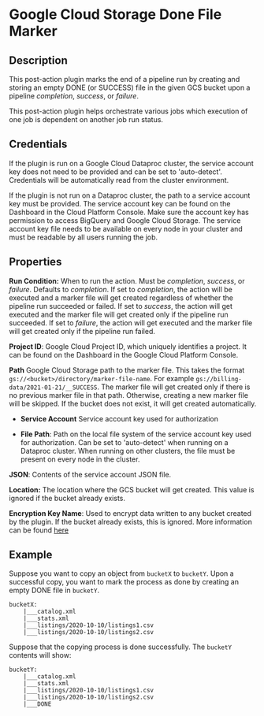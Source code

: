 # Google Cloud Storage Done File Marker

Description
-----------
This post-action plugin marks the end of a pipeline run by creating and storing an empty DONE (or SUCCESS) file in the 
given GCS bucket upon a pipeline *completion*, *success*, or *failure*.

This post-action plugin helps orchestrate various jobs which execution of one job is dependent on another job run 
status.

Credentials
-----------
If the plugin is run on a Google Cloud Dataproc cluster, the service account key does not need to be
provided and can be set to 'auto-detect'.
Credentials will be automatically read from the cluster environment.

If the plugin is not run on a Dataproc cluster, the path to a service account key must be provided.
The service account key can be found on the Dashboard in the Cloud Platform Console.
Make sure the account key has permission to access BigQuery and Google Cloud Storage.
The service account key file needs to be available on every node in your cluster and
must be readable by all users running the job.

Properties
----------
**Run Condition:** When to run the action. Must be *completion*, *success*, or *failure*. Defaults to *completion*.
If set to *completion*, the action will be executed and a marker file will get created regardless of whether the
 pipeline run succeeded or failed.
If set to *success*, the action will get executed and the marker file will get created only if the pipeline run
 succeeded.
If set to *failure*, the action will get executed and the marker file will get created only if the pipeline run
 failed.

**Project ID**: Google Cloud Project ID, which uniquely identifies a project.
It can be found on the Dashboard in the Google Cloud Platform Console.

**Path** Google Cloud Storage path to the marker file. This takes the format `gs://<bucket>/directory/marker-file-name`. 
For example `gs://billing-data/2021-01-21/__SUCCESS`. The marker file will get created only if there is no previous
marker file in that path. Otherwise, creating a new marker file will be skipped. If the bucket does not exist, it
will get created automatically.

* **Service Account**  Service account key used for authorization

* **File Path**: Path on the local file system of the service account key used for
authorization. Can be set to 'auto-detect' when running on a Dataproc cluster.
When running on other clusters, the file must be present on every node in the cluster.

**JSON**: Contents of the service account JSON file.

**Location:** The location where the GCS bucket will get created.
This value is ignored if the bucket already exists.

**Encryption Key Name**: Used to encrypt data written to any bucket created by the plugin.
If the bucket already exists, this is ignored. More information can be found 
[here](https://cloud.google.com/data-fusion/docs/how-to/customer-managed-encryption-keys)

Example
-------
Suppose you want to copy an object from `bucketX` to `bucketY`. Upon a successful copy, you want to mark the process as 
done by creating an empty DONE file in `bucketY`.  

```
bucketX:
    |___catalog.xml
    |___stats.xml
    |___listings/2020-10-10/listings1.csv
    |___listings/2020-10-10/listings2.csv
```  

Suppose that the copying process is done successfully. The `bucketY` contents will show:

```
bucketY:
    |___catalog.xml
    |___stats.xml
    |___listings/2020-10-10/listings1.csv
    |___listings/2020-10-10/listings2.csv
    |___DONE
```  
